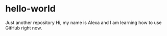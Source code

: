 # hello-world
Just another repository
Hi, my name is Alexa and I am learning how to use GitHub right now.
